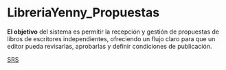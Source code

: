# LibreriaYenny_Propuestas

**El objetivo** del sistema es permitir la recepción y gestión de propuestas de libros de escritores independientes, ofreciendo un flujo claro para que un editor pueda revisarlas, aprobarlas y definir condiciones de publicación.  

[SRS](https://docs.google.com/document/d/1G89TTCJxgDt-6j8wb6e_xkjXm9HBr1P6xS6EWzMkhKQ/edit?usp=sharing)  
